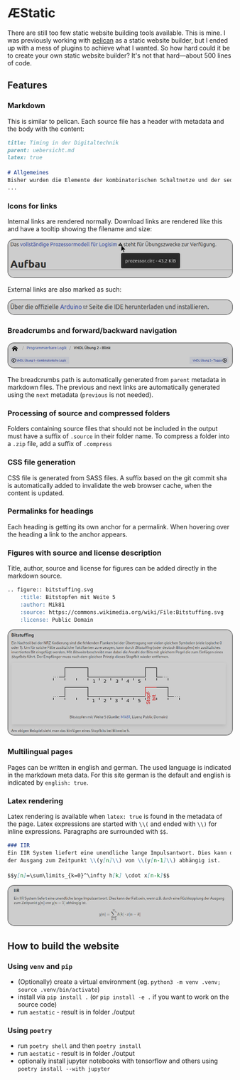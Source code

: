 # ÆStatic

There are still too few static website building tools available. This is mine. I was previously working with
[pelican](https://getpelican.com/) as a static website builder, but I ended up with a mess of plugins to achieve
what I wanted. So how hard could it be to create your own static website builder? It's not that hard—about 500 lines of code.

## Features
### Markdown
This is similar to pelican. Each source file has a header with metadata and the body with the content:

```markdown
title: Timing in der Digitaltechnik
parent: uebersicht.md
latex: true

# Allgemeines
Bisher wurden die Elemente der kombinatorischen Schaltnetze und der sequentiellen Schaltwerke so betrachtet, dass jede Änderung eines diskreten Zustandes (logisch 0 oder 1) unmittelbar zu einer Änderung führt. Für reale Bauelemente gilt dies nicht, da jede Änderung mit einer bestimmten Verzögerung behaftet ist. Diese Verzögerungen kommen teils durch die Ausbreitungsgeschwindigkeit selbst oder durch Ladevorgänge innerhalb der Bauteile.
...
```

### Icons for links
Internal links are rendered normally. Download links are rendered like this and have a tooltip showing the filename and size:

<img src='./documentation/download_link.png' style="border: 2px solid  gray; border-radius:15px">

External links are also marked as such:

<img src='./documentation/external_link.png' style="border: 2px solid  gray; border-radius:15px">

### Breadcrumbs and forward/backward navigation

<img src='./documentation/navigation.png' style="border: 2px solid  gray; border-radius:15px">

The breadcrumbs path is automatically generated from `parent` metadata in markdown files. The previous and next links are
automatically generated using the `next` metadata (`previous` is not needed).

### Processing of source and compressed folders

Folders containing source files that should not be included in the output must have a suffix of `.source` in their folder name.
To compress a folder into a `.zip` file, add a suffix of `.compress`

### CSS file generation

CSS file is generated from SASS files. A suffix based on the git commit sha is automatically added to invalidate the
web browser cache, when the content is updated.

### Permalinks for headings

Each heading is getting its own anchor for a permalink. When hovering over the heading a link to the anchor appears.

### Figures with source and license description

Title, author, source and license for figures can be added directly in the markdown source.

```markdown
.. figure:: bitstuffing.svg
    :title: Bitstopfen mit Weite 5
    :author: Mik81
    :source: https://commons.wikimedia.org/wiki/File:Bitstuffing.svg
    :license: Public Domain
```

<img src='./documentation/figure.png' style="border: 2px solid  gray; border-radius:15px">

### Multilingual pages

Pages can be written in english and german. The used language is indicated in the markdown meta data. For this site
german is the default and english is indicated by `english: true`.

### Latex rendering

Latex rendering is available when `latex: true` is found in the metadata of the page. Latex expressions are started
with `\\(` and ended with `\\)` for inline expressions. Paragraphs are surrounded with `$$`.

```markdown
### IIR
Ein IIR System liefert eine unendliche lange Impulsantwort. Dies kann der Fall sein, wenn z.B. durch eine Rückkopplung
der Ausgang zum Zeitpunkt \\(y[n]\\) von \\(y[n-1]\\) abhängig ist.

$$y[n]=\sum\limits_{k=0}^\infty h[k] \cdot x[n-k]$$
```

<img src='./documentation/latex.png' style="border: 2px solid  gray; border-radius:15px">

## How to build the website
### Using `venv` and `pip`
* (Optionally) create a virtual environment (eg. `python3 -m venv .venv; source .venv/bin/activate`)
* install via `pip install .` (or `pip install -e .` if you want to work on the source code)
* run `aestatic` - result is in folder ./output

### Using `poetry`
* run `poetry shell` and then `poetry install`
* run `aestatic` - result is in folder ./output
* optionally install jupyter notebooks with tensorflow and others using `poetry install --with jupyter`